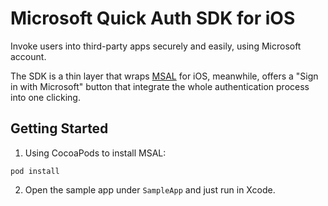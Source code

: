 # Microsoft Quick Auth SDK for iOS

Invoke users into third-party apps securely and easily, using Microsoft account.

The SDK is a thin layer that wraps [MSAL](https://github.com/AzureAD/microsoft-authentication-library-for-objc) for iOS, meanwhile, offers a "Sign in with Microsoft" button that integrate the whole authentication process into one clicking.

## Getting Started

1. Using CocoaPods to install MSAL:

```
pod install
```

2. Open the sample app under ```SampleApp``` and just run in Xcode.